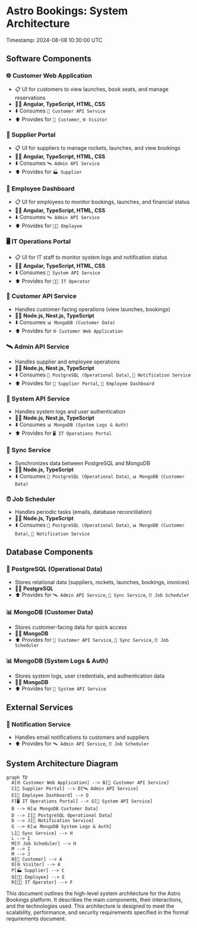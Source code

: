 # Astro Bookings: System Architecture

Timestamp: 2024-08-08 10:30:00 UTC

## Software Components

### 🌐 Customer Web Application

- 📋 UI for customers to view launches, book seats, and manage reservations
- 🧑‍💻 **Angular, TypeScript, HTML, CSS**
- ⬇️ Consumes `🚀 Customer API Service`
- ⬆️ Provides for `👤 Customer`, `🌐 Visitor`

### 🏢 Supplier Portal

- 📋 UI for suppliers to manage rockets, launches, and view bookings
- 🧑‍💻 **Angular, TypeScript, HTML, CSS**
- ⬇️ Consumes `🛰️ Admin API Service`
- ⬆️ Provides for `🏭 Supplier`

### 💼 Employee Dashboard

- 📋 UI for employees to monitor bookings, launches, and financial status
- 🧑‍💻 **Angular, TypeScript, HTML, CSS**
- ⬇️ Consumes `🛰️ Admin API Service`
- ⬆️ Provides for `👨‍💼 Employee`

### 🖥️ IT Operations Portal

- 📋 UI for IT staff to monitor system logs and notification status
- 🧑‍💻 **Angular, TypeScript, HTML, CSS**
- ⬇️ Consumes `🔧 System API Service`
- ⬆️ Provides for `👨‍💻 IT Operator`

### 🚀 Customer API Service

- Handles customer-facing operations (view launches, bookings)
- 🧑‍💻 **Node.js, Nest.js, TypeScript**
- ⬇️ Consumes `📊 MongoDB (Customer Data)`
- ⬆️ Provides for `🌐 Customer Web Application`

### 🛰️ Admin API Service

- Handles supplier and employee operations
- 🧑‍💻 **Node.js, Nest.js, TypeScript**
- ⬇️ Consumes `📀 PostgreSQL (Operational Data)`, `📨 Notification Service`
- ⬆️ Provides for `🏢 Supplier Portal`, `💼 Employee Dashboard`

### 🔧 System API Service

- Handles system logs and user authentication
- 🧑‍💻 **Node.js, Nest.js, TypeScript**
- ⬇️ Consumes `📊 MongoDB (System Logs & Auth)`
- ⬆️ Provides for `🖥️ IT Operations Portal`

### 🔄 Sync Service

- Synchronizes data between PostgreSQL and MongoDB
- 🧑‍💻 **Node.js, TypeScript**
- ⬇️ Consumes `📀 PostgreSQL (Operational Data)`, `📊 MongoDB (Customer Data)`

### ⏰ Job Scheduler

- Handles periodic tasks (emails, database reconciliation)
- 🧑‍💻 **Node.js, TypeScript**
- ⬇️ Consumes `📀 PostgreSQL (Operational Data)`, `📊 MongoDB (Customer Data)`, `📨 Notification Service`

## Database Components

### 📀 PostgreSQL (Operational Data)

- Stores relational data (suppliers, rockets, launches, bookings, invoices)
- 🧑‍💻 **PostgreSQL**
- ⬆️ Provides for `🛰️ Admin API Service`, `🔄 Sync Service`, `⏰ Job Scheduler`

### 📊 MongoDB (Customer Data)

- Stores customer-facing data for quick access
- 🧑‍💻 **MongoDB**
- ⬆️ Provides for `🚀 Customer API Service`, `🔄 Sync Service`, `⏰ Job Scheduler`

### 📊 MongoDB (System Logs & Auth)

- Stores system logs, user credentials, and authentication data
- 🧑‍💻 **MongoDB**
- ⬆️ Provides for `🔧 System API Service`

## External Services

### 📨 Notification Service

- Handles email notifications to customers and suppliers
- ⬆️ Provides for `🛰️ Admin API Service`, `⏰ Job Scheduler`

## System Architecture Diagram

```mermaid
graph TD
  A[🌐 Customer Web Application] --> B[🚀 Customer API Service]
  C[🏢 Supplier Portal] --> D[🛰️ Admin API Service]
  E[💼 Employee Dashboard] --> D
  F[🖥️ IT Operations Portal] --> G[🔧 System API Service]
  B --> H[📊 MongoDB Customer Data]
  D --> I[📀 PostgreSQL Operational Data]
  D --> J[📨 Notification Service]
  G --> K[📊 MongoDB System Logs & Auth]
  L[🔄 Sync Service] --> H
  L --> I
  M[⏰ Job Scheduler] --> H
  M --> I
  M --> J
  N[👤 Customer] --> A
  O[🌐 Visitor] --> A
  P[🏭 Supplier] --> C
  Q[👨‍💼 Employee] --> E
  R[👨‍💻 IT Operator] --> F
```

This document outlines the high-level system architecture for the Astro Bookings platform. It describes the main components, their interactions, and the technologies used. This architecture is designed to meet the scalability, performance, and security requirements specified in the formal requirements document.
